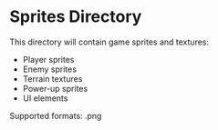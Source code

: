 # Sprites Directory

This directory will contain game sprites and textures:
- Player sprites
- Enemy sprites
- Terrain textures
- Power-up sprites
- UI elements

Supported formats: .png
